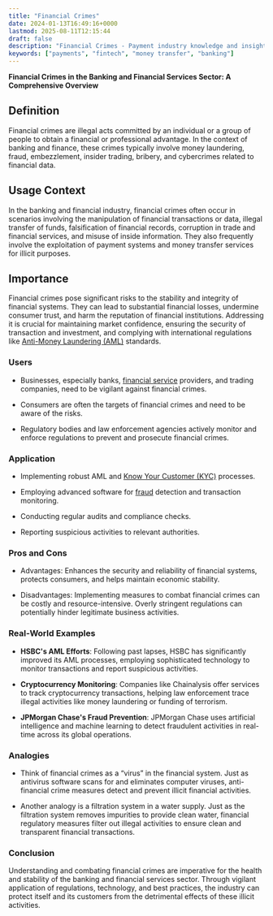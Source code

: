 ```yaml
---
title: "Financial Crimes"
date: 2024-01-13T16:49:16+0000
lastmod: 2025-08-11T12:15:44
draft: false
description: "Financial Crimes - Payment industry knowledge and insights"
keywords: ["payments", "fintech", "money transfer", "banking"]
---
```


**Financial Crimes in the Banking and Financial Services Sector: A Comprehensive Overview**

## Definition

Financial crimes are illegal acts committed by an individual or a group of people to obtain a financial or professional advantage. In the context of banking and finance, these crimes typically involve money laundering, fraud, embezzlement, insider trading, bribery, and cybercrimes related to financial data.

## Usage Context

In the banking and financial industry, financial crimes often occur in scenarios involving the manipulation of financial transactions or data, illegal transfer of funds, falsification of financial records, corruption in trade and financial services, and misuse of inside information. They also frequently involve the exploitation of payment systems and money transfer services for illicit purposes.

## Importance

Financial crimes pose significant risks to the stability and integrity of financial systems. They can lead to substantial financial losses, undermine consumer trust, and harm the reputation of financial institutions. Addressing it is crucial for maintaining market confidence, ensuring the security of transaction and investment, and complying with international regulations like [Anti-Money Laundering (AML)](https://faisalkhanllc.xyz/resources/payments-wiki/a/anti-money-laundering-aml/) standards.

### Users

- Businesses, especially banks, [financial service](https://faisalkhanllc.xyz/resources/payments-wiki/f/financial-services/) providers, and trading companies, need to be vigilant against financial crimes.

- Consumers are often the targets of financial crimes and need to be aware of the risks.

- Regulatory bodies and law enforcement agencies actively monitor and enforce regulations to prevent and prosecute financial crimes.

### Application

- Implementing robust AML and [Know Your Customer (KYC)](https://faisalkhanllc.xyz/resources/payments-wiki/k/know-your-customer-kyc/) processes.

- Employing advanced software for [fraud](https://faisalkhanllc.xyz/resources/payments-wiki/f/fraud/) detection and transaction monitoring.

- Conducting regular audits and compliance checks.

- Reporting suspicious activities to relevant authorities.

### Pros and Cons

- Advantages: Enhances the security and reliability of financial systems, protects consumers, and helps maintain economic stability.

- Disadvantages: Implementing measures to combat financial crimes can be costly and resource-intensive. Overly stringent regulations can potentially hinder legitimate business activities.

### Real-World Examples

- **HSBC's AML Efforts**: Following past lapses, HSBC has significantly improved its AML processes, employing sophisticated technology to monitor transactions and report suspicious activities.

- **Cryptocurrency Monitoring**: Companies like Chainalysis offer services to track cryptocurrency transactions, helping law enforcement trace illegal activities like money laundering or funding of terrorism.

- **JPMorgan Chase's Fraud Prevention**: JPMorgan Chase uses artificial intelligence and machine learning to detect fraudulent activities in real-time across its global operations.

### Analogies

- Think of financial crimes as a “virus” in the financial system. Just as antivirus software scans for and eliminates computer viruses, anti-financial crime measures detect and prevent illicit financial activities.

- Another analogy is a filtration system in a water supply. Just as the filtration system removes impurities to provide clean water, financial regulatory measures filter out illegal activities to ensure clean and transparent financial transactions.

### Conclusion

Understanding and combating financial crimes are imperative for the health and stability of the banking and financial services sector. Through vigilant application of regulations, technology, and best practices, the industry can protect itself and its customers from the detrimental effects of these illicit activities.